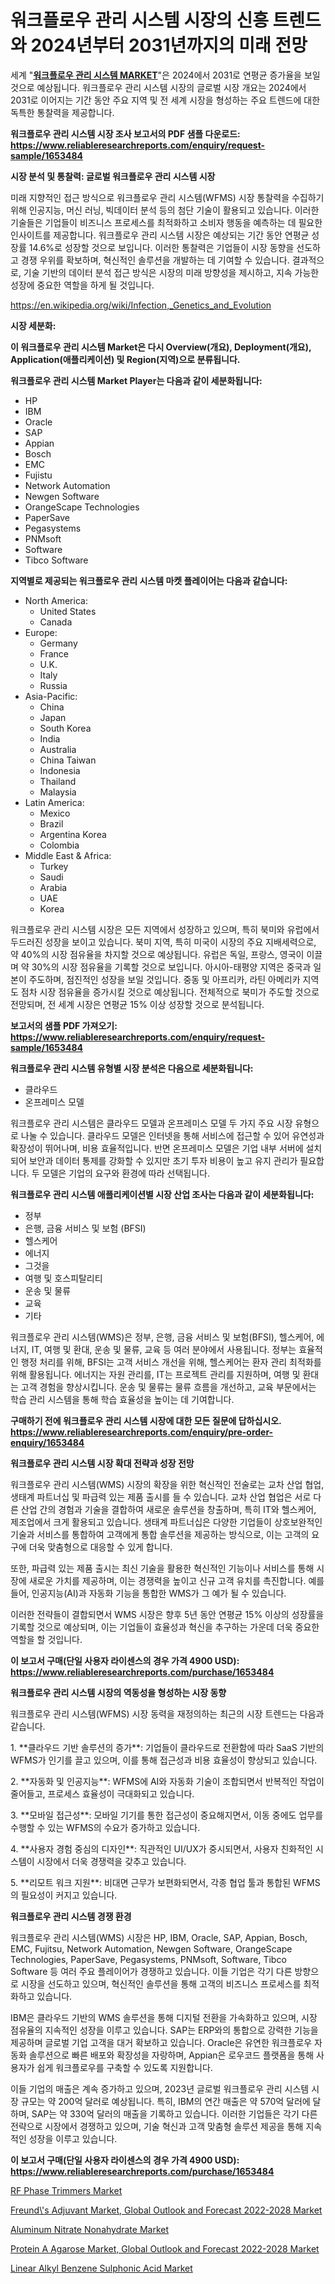 <p><h1>워크플로우 관리 시스템 시장의 신흥 트렌드와 2024년부터 2031년까지의 미래 전망</h1></p><p>세계 "<strong><a href="https://www.reliableresearchreports.com/workflow-management-systems-r1653484">워크플로우 관리 시스템 MARKET</a></strong>"은 2024에서 2031로 연평균 증가율을 보일 것으로 예상됩니다. 워크플로우 관리 시스템 시장의 글로벌 시장 개요는 2024에서 2031로 이어지는 기간 동안 주요 지역 및 전 세계 시장을 형성하는 주요 트렌드에 대한 독특한 통찰력을 제공합니다.</p>
<p><strong>워크플로우 관리 시스템 시장 조사 보고서의 PDF 샘플 다운로드: <a href="https://www.reliableresearchreports.com/enquiry/request-sample/1653484">https://www.reliableresearchreports.com/enquiry/request-sample/1653484</a></strong></p>
<p><strong>시장 분석 및 통찰력: 글로벌 워크플로우 관리 시스템 시장</strong></p>
<p><p>미래 지향적인 접근 방식으로 워크플로우 관리 시스템(WFMS) 시장 통찰력을 수집하기 위해 인공지능, 머신 러닝, 빅데이터 분석 등의 첨단 기술이 활용되고 있습니다. 이러한 기술들은 기업들이 비즈니스 프로세스를 최적화하고 소비자 행동을 예측하는 데 필요한 인사이트를 제공합니다. 워크플로우 관리 시스템 시장은 예상되는 기간 동안 연평균 성장률 14.6%로 성장할 것으로 보입니다. 이러한 통찰력은 기업들이 시장 동향을 선도하고 경쟁 우위를 확보하며, 혁신적인 솔루션을 개발하는 데 기여할 수 있습니다. 결과적으로, 기술 기반의 데이터 분석 접근 방식은 시장의 미래 방향성을 제시하고, 지속 가능한 성장에 중요한 역할을 하게 될 것입니다.</p></p>
<p><a href="%7CAUTHORITHY_DOMAIN_URL%7C">https://en.wikipedia.org/wiki/Infection,_Genetics_and_Evolution</a></p>
<p><strong>시장 세분화:</strong></p>
<p><strong>이 워크플로우 관리 시스템 Market은 다시 Overview(개요), Deployment(개요), Application(애플리케이션) 및 Region(지역)으로 분류됩니다.</strong></p>
<p><strong>워크플로우 관리 시스템 Market Player는 다음과 같이 세분화됩니다:</strong></p>
<p><ul><li>HP</li><li>IBM</li><li>Oracle</li><li>SAP</li><li>Appian</li><li>Bosch</li><li>EMC</li><li>Fujistu</li><li>Network Automation</li><li>Newgen Software</li><li>OrangeScape Technologies</li><li>PaperSave</li><li>Pegasystems</li><li>PNMsoft</li><li>Software</li><li>Tibco Software</li></ul></p>
<p><strong>지역별로 제공되는 워크플로우 관리 시스템 마켓 플레이어는 다음과 같습니다:</strong></p>
<p><ul>
    <li>
        North America:
        <ul>
            <li>United States</li>
            <li>Canada</li>
        </ul>
    </li>
    <li>
        Europe:
        <ul>
            <li>Germany</li>
            <li>France</li>
            <li>U.K.</li>
            <li>Italy</li>
            <li>Russia</li>
        </ul>
    </li>
    <li>
        Asia-Pacific:
        <ul>
            <li>China</li>
            <li>Japan</li>
            <li>South Korea</li>
            <li>India</li>
            <li>Australia</li>
            <li>China Taiwan</li>
            <li>Indonesia</li>
            <li>Thailand</li>
            <li>Malaysia</li>
        </ul>
    </li>
    <li>
        Latin America:
        <ul>
            <li>Mexico</li>
            <li>Brazil</li>
            <li>Argentina Korea</li>
            <li>Colombia</li>
        </ul>
    </li>
    <li>
        Middle East & Africa:
        <ul>
            <li>Turkey</li>
            <li>Saudi</li>
            <li>Arabia</li>
            <li>UAE</li>
            <li>Korea</li>
        </ul>
    </li>
    </ul></p>
<p><p>워크플로우 관리 시스템 시장은 모든 지역에서 성장하고 있으며, 특히 북미와 유럽에서 두드러진 성장을 보이고 있습니다. 북미 지역, 특히 미국이 시장의 주요 지배세력으로, 약 40%의 시장 점유율을 차지할 것으로 예상됩니다. 유럽은 독일, 프랑스, 영국이 이끌며 약 30%의 시장 점유율을 기록할 것으로 보입니다. 아시아-태평양 지역은 중국과 일본이 주도하며, 점진적인 성장을 보일 것입니다. 중동 및 아프리카, 라틴 아메리카 지역도 점차 시장 점유율을 증가시킬 것으로 예상됩니다. 전체적으로 북미가 주도할 것으로 전망되며, 전 세계 시장은 연평균 15% 이상 성장할 것으로 분석됩니다.</p></p>
<p><strong>보고서의 샘플 PDF 가져오기: <a href="https://www.reliableresearchreports.com/enquiry/request-sample/1653484">https://www.reliableresearchreports.com/enquiry/request-sample/1653484</a></strong></p>
<p><strong>워크플로우 관리 시스템 유형별 시장 분석은 다음으로 세분화됩니다:</strong></p>
<p><ul><li>클라우드</li><li>온프레미스 모델</li></ul></p>
<p><p>워크플로우 관리 시스템은 클라우드 모델과 온프레미스 모델 두 가지 주요 시장 유형으로 나눌 수 있습니다. 클라우드 모델은 인터넷을 통해 서비스에 접근할 수 있어 유연성과 확장성이 뛰어나며, 비용 효율적입니다. 반면 온프레미스 모델은 기업 내부 서버에 설치되어 보안과 데이터 통제를 강화할 수 있지만 초기 투자 비용이 높고 유지 관리가 필요합니다. 두 모델은 기업의 요구와 환경에 따라 선택됩니다.</p></p>
<p><strong>워크플로우 관리 시스템 애플리케이션별 시장 산업 조사는 다음과 같이 세분화됩니다:</strong></p>
<p><ul><li>정부</li><li>은행, 금융 서비스 및 보험 (BFSI)</li><li>헬스케어</li><li>에너지</li><li>그것을</li><li>여행 및 호스피탈리티</li><li>운송 및 물류</li><li>교육</li><li>기타</li></ul></p>
<p><p>워크플로우 관리 시스템(WMS)은 정부, 은행, 금융 서비스 및 보험(BFSI), 헬스케어, 에너지, IT, 여행 및 환대, 운송 및 물류, 교육 등 여러 분야에서 사용됩니다. 정부는 효율적인 행정 처리를 위해, BFSI는 고객 서비스 개선을 위해, 헬스케어는 환자 관리 최적화를 위해 활용됩니다. 에너지는 자원 관리를, IT는 프로젝트 관리를 지원하며, 여행 및 환대는 고객 경험을 향상시킵니다. 운송 및 물류는 물류 흐름을 개선하고, 교육 부문에서는 학습 관리 시스템을 통해 학습 효율성을 높이는 데 기여합니다.</p></p>
<p><strong>구매하기 전에 워크플로우 관리 시스템 시장에 대한 모든 질문에 답하십시오. <a href="https://www.reliableresearchreports.com/enquiry/pre-order-enquiry/1653484">https://www.reliableresearchreports.com/enquiry/pre-order-enquiry/1653484</a></strong></p>
<p><strong>워크플로우 관리 시스템 시장 확대 전략과 성장 전망</strong></p>
<p><p>워크플로우 관리 시스템(WMS) 시장의 확장을 위한 혁신적인 전술로는 교차 산업 협업, 생태계 파트너십 및 파급력 있는 제품 출시를 들 수 있습니다. 교차 산업 협업은 서로 다른 산업 간의 경험과 기술을 결합하여 새로운 솔루션을 창출하며, 특히 IT와 헬스케어, 제조업에서 크게 활용되고 있습니다. 생태계 파트너십은 다양한 기업들이 상호보완적인 기술과 서비스를 통합하여 고객에게 통합 솔루션을 제공하는 방식으로, 이는 고객의 요구에 더욱 맞춤형으로 대응할 수 있게 합니다.</p><p>또한, 파급력 있는 제품 출시는 최신 기술을 활용한 혁신적인 기능이나 서비스를 통해 시장에 새로운 가치를 제공하며, 이는 경쟁력을 높이고 신규 고객 유치를 촉진합니다. 예를 들어, 인공지능(AI)과 자동화 기능을 통합한 WMS가 그 예가 될 수 있습니다.</p><p>이러한 전략들이 결합되면서 WMS 시장은 향후 5년 동안 연평균 15% 이상의 성장률을 기록할 것으로 예상되며, 이는 기업들이 효율성과 혁신을 추구하는 가운데 더욱 중요한 역할을 할 것입니다.</p></p>
<p><strong>이 보고서 구매(단일 사용자 라이센스의 경우 가격 4900 USD): <a href="https://www.reliableresearchreports.com/purchase/1653484">https://www.reliableresearchreports.com/purchase/1653484</a></strong></p>
<p><strong>워크플로우 관리 시스템 시장의 역동성을 형성하는 시장 동향</strong></p>
<p><p>워크플로우 관리 시스템(WFMS) 시장 동력을 재정의하는 최근의 시장 트렌드는 다음과 같습니다.</p><p>1. **클라우드 기반 솔루션의 증가**: 기업들이 클라우드로 전환함에 따라 SaaS 기반의 WFMS가 인기를 끌고 있으며, 이를 통해 접근성과 비용 효율성이 향상되고 있습니다.</p><p>2. **자동화 및 인공지능**: WFMS에 AI와 자동화 기술이 조합되면서 반복적인 작업이 줄어들고, 프로세스 효율성이 극대화되고 있습니다.</p><p>3. **모바일 접근성**: 모바일 기기를 통한 접근성이 중요해지면서, 이동 중에도 업무를 수행할 수 있는 WFMS의 수요가 증가하고 있습니다.</p><p>4. **사용자 경험 중심의 디자인**: 직관적인 UI/UX가 중시되면서, 사용자 친화적인 시스템이 시장에서 더욱 경쟁력을 갖추고 있습니다.</p><p>5. **리모트 워크 지원**: 비대면 근무가 보편화되면서, 각종 협업 툴과 통합된 WFMS의 필요성이 커지고 있습니다.</p></p>
<p><strong>워크플로우 관리 시스템 경쟁 환경</strong></p>
<p><p>워크플로우 관리 시스템(WMS) 시장은 HP, IBM, Oracle, SAP, Appian, Bosch, EMC, Fujitsu, Network Automation, Newgen Software, OrangeScape Technologies, PaperSave, Pegasystems, PNMsoft, Software, Tibco Software 등 여러 주요 플레이어가 경쟁하고 있습니다. 이들 기업은 각기 다른 방향으로 시장을 선도하고 있으며, 혁신적인 솔루션을 통해 고객의 비즈니스 프로세스를 최적화하고 있습니다.</p><p>IBM은 클라우드 기반의 WMS 솔루션을 통해 디지털 전환을 가속화하고 있으며, 시장 점유율의 지속적인 성장을 이루고 있습니다. SAP는 ERP와의 통합으로 강력한 기능을 제공하며 글로벌 기업 고객을 대거 확보하고 있습니다. Oracle은 유연한 워크플로우 자동화 솔루션으로 빠른 배포와 확장성을 자랑하며, Appian은 로우코드 플랫폼을 통해 사용자가 쉽게 워크플로우를 구축할 수 있도록 지원합니다.</p><p>이들 기업의 매출은 계속 증가하고 있으며, 2023년 글로벌 워크플로우 관리 시스템 시장 규모는 약 200억 달러로 예상됩니다. 특히, IBM의 연간 매출은 약 570억 달러에 달하며, SAP는 약 330억 달러의 매출을 기록하고 있습니다. 이러한 기업들은 각기 다른 전략으로 시장에서 경쟁하고 있으며, 기술 혁신과 고객 맞춤형 솔루션 제공을 통해 지속적인 성장을 이루고 있습니다.</p></p>
<p><strong>이 보고서 구매(단일 사용자 라이센스의 경우 가격 4900 USD): <a href="https://www.reliableresearchreports.com/purchase/1653484">https://www.reliableresearchreports.com/purchase/1653484</a></strong></p>
<p><p><a href="https://medium.com/@jacob.gibson4568/this-report-on-rf-phase-trimmers-market-is-a-comprehensive-analysis-of-market-shares-strategies-4edd8d088f8e">RF Phase Trimmers Market</a></p><p><a href="https://github.com/luckyshygirl/Market-Research-Report-List-6/blob/main/freunds-adjuvant-market-global-outlook-and-forecast-2022-2028-market.md">Freund\'s Adjuvant Market, Global Outlook and Forecast 2022-2028 Market</a></p><p><a href="https://issuu.com/reportprime-2/docs/aluminum-nitrate-nonahydrate-market_3f65b13d34d84c">Aluminum Nitrate Nonahydrate Market</a></p><p><a href="https://github.com/petbigbeepjn/Market-Research-Report-List-1/blob/main/protein-a-agarose-market-global-outlook-and-forecast-2022-2028-market.md">Protein A Agarose Market, Global Outlook and Forecast 2022-2028 Market</a></p><p><a href="https://issuu.com/reportprime-2/docs/linear-alkyl-benzene-sulphonic-acid_eca382e8839e0b">Linear Alkyl Benzene Sulphonic Acid Market</a></p></p>
